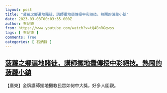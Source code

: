 ```yaml
---
layout: post
title: "菠蘿之鄉遍地賭徒，講師擺地攤傳授中彩絕技。熱鬧的菠蘿小鎮"
date: 2023-03-03T00:03:35.000Z
author: 石炳鋒
from: https://www.youtube.com/watch?v=tQ4BnRGqwss
tags: [ 石炳锋 ]
comments: True
categories: [ 石炳锋 ]
---
```

<!--1677801815000-->
[菠蘿之鄉遍地賭徒，講師擺地攤傳授中彩絕技。熱鬧的菠蘿小鎮](https://www.youtube.com/watch?v=tQ4BnRGqwss)
------

<div>
【廣東】金牌講師擺地攤教民眾如何中大獎，好多人圍觀。
</div>
